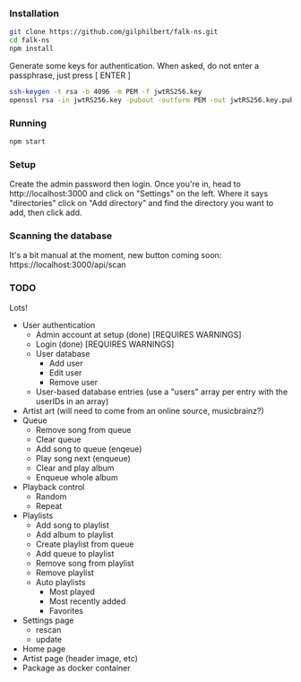 
### Installation
```bash
git clone https://github.com/gilphilbert/falk-ns.git
cd falk-ns
npm install
```
Generate some keys for authentication. When asked, do not enter a passphrase, just press [ ENTER ]
```bash
ssh-keygen -t rsa -b 4096 -m PEM -f jwtRS256.key
openssl rsa -in jwtRS256.key -pubout -outform PEM -out jwtRS256.key.pub
```

### Running
```bash
npm start
```
### Setup
Create the admin password then login. Once you're in, head to http://localhost:3000 and click on "Settings" on the left. Where it says "directories" click on "Add directory" and find the directory you want to add, then click add.

### Scanning the database
It's a bit manual at the moment, new button coming soon:
https://localhost:3000/api/scan

### TODO
Lots!
* User authentication
    * Admin account at setup (done) [REQUIRES WARNINGS]
    * Login (done) [REQUIRES WARNINGS]
    * User database
        * Add user
        * Edit user
        * Remove user
    * User-based database entries (use a "users" array per entry with the userIDs in an array)
* Artist art (will need to come from an online source, musicbrainz?)
* Queue
    * Remove song from queue
    * Clear queue
    * Add song to queue (enqeue)
    * Play song next (enqueue)
    * Clear and play album
    * Enqueue whole album
* Playback control
    * Random
    * Repeat
* Playlists
    * Add song to playlist
    * Add album to playlist
    * Create playlist from queue
    * Add queue to playlist
    * Remove song from playlist
    * Remove playlist
    * Auto playlists
        * Most played
        * Most recently added
        * Favorites
* Settings page
    * rescan
    * update
* Home page
* Artist page (header image, etc)
* Package as docker container